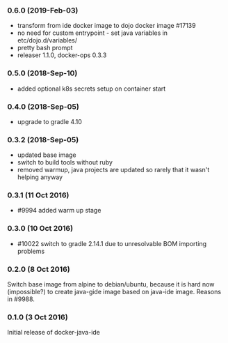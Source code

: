 ### 0.6.0 (2019-Feb-03)

* transform from ide docker image to dojo docker image #17139
* no need for custom entrypoint - set java variables in etc/dojo.d/variables/
* pretty bash prompt
* releaser 1.1.0, docker-ops 0.3.3

### 0.5.0 (2018-Sep-10)

 * added optional k8s secrets setup on container start

### 0.4.0 (2018-Sep-05)

 * upgrade to gradle 4.10

### 0.3.2 (2018-Sep-05)

 * updated base image
 * switch to build tools without ruby
 * removed warmup, java projects are updated so rarely that it wasn't helping anyway

### 0.3.1 (11 Oct 2016)

* #9994 added warm up stage

### 0.3.0 (10 Oct 2016)

* #10022 switch to gradle 2.14.1 due to unresolvable BOM importing problems

### 0.2.0 (8 Oct 2016)

Switch base image from alpine to debian/ubuntu, because it is hard now (impossible?)
 to create java-gide image based on java-ide image. Reasons in #9988.

### 0.1.0 (3 Oct 2016)

Initial release of docker-java-ide
